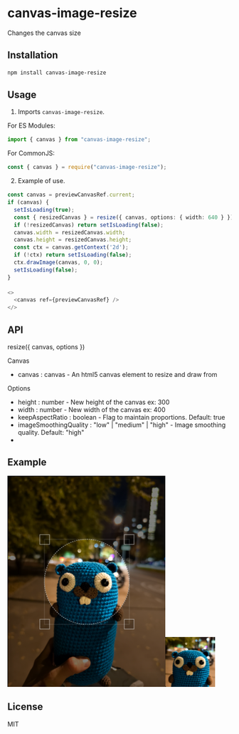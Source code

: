 # canvas-image-resize

Changes the canvas size

## Installation

```bash
npm install canvas-image-resize
```

## Usage

1. Imports `canvas-image-resize`.

For ES Modules:

```ts
import { canvas } from "canvas-image-resize";
```

For CommonJS:

```ts
const { canvas } = require("canvas-image-resize");
```

2. Example of use.

```ts
const canvas = previewCanvasRef.current;
if (canvas) {
  setIsLoading(true);
  const { resizedCanvas } = resize({ canvas, options: { width: 640 } });
  if (!resizedCanvas) return setIsLoading(false);
  canvas.width = resizedCanvas.width;
  canvas.height = resizedCanvas.height;
  const ctx = canvas.getContext('2d');
  if (!ctx) return setIsLoading(false);
  ctx.drawImage(canvas, 0, 0);
  setIsLoading(false);
}

<>
  <canvas ref={previewCanvasRef} />
</>
```

## API

resize({ canvas, options })

Canvas

- canvas : canvas - An html5 canvas element to resize and draw from

Options

- height : number - New height of the canvas ex: 300
- width : number - New width of the canvas ex: 400
- keepAspectRatio : boolean - Flag to maintain proportions. Default: true
- imageSmoothingQuality : "low" | "medium" | "high" - Image smoothing quality. Default: "high"
-

## Example

<img src="./static/canvasOriginal.png" width="355" height="474" /><img src="./static/canvasResized.png" width="112" height="112" />

## License

MIT
